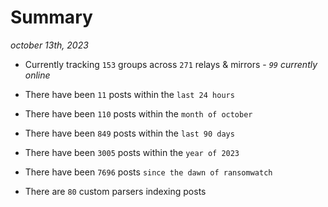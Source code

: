 
# Summary
_october 13th, 2023_

- Currently tracking `153` groups across `271` relays & mirrors - _`99` currently online_

- There have been `11` posts within the `last 24 hours`

- There have been `110` posts within the `month of october`

- There have been `849` posts within the `last 90 days`

- There have been `3005` posts within the `year of 2023`

- There have been `7696` posts `since the dawn of ransomwatch`

- There are `80` custom parsers indexing posts
